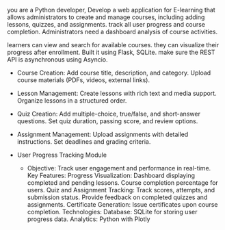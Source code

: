 you are a Python developer, Develop a web application for E-learning that allows administrators to create and manage courses, including adding lessons, quizzes, and assignments. track all user progress and course completion.
Administrators need a dashboard analysis of course activities.

learners can view and search for available courses. they can visualize their progress after enrollment.
Built it using Flask, SQLite. make sure the REST API is asynchronous using Asyncio.

- Course Creation:
    Add course title, description, and category.
    Upload course materials (PDFs, videos, external links).

- Lesson Management:
    Create lessons with rich text and media support.
    Organize lessons in a structured order.

- Quiz Creation:
    Add multiple-choice, true/false, and short-answer questions.
    Set quiz duration, passing score, and review options.

- Assignment Management:
    Upload assignments with detailed instructions.
    Set deadlines and grading criteria.

- User Progress Tracking Module

   - Objective: Track user engagement and performance in real-time.
    Key Features:
        Progress Visualization:
            Dashboard displaying completed and pending lessons.
            Course completion percentage for users.
        Quiz and Assignment Tracking:
            Track scores, attempts, and submission status.
            Provide feedback on completed quizzes and assignments.
        Certificate Generation:
            Issue certificates upon course completion.
    Technologies:
        Database: SQLite for storing user progress data.
        Analytics: Python with Plotly